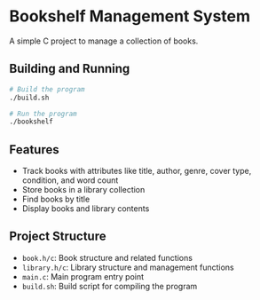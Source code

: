 # Bookshelf Management System

A simple C project to manage a collection of books.

## Building and Running

```sh
# Build the program
./build.sh

# Run the program
./bookshelf
```

## Features

- Track books with attributes like title, author, genre, cover type, condition, and word count
- Store books in a library collection
- Find books by title
- Display books and library contents

## Project Structure

- `book.h/c`: Book structure and related functions
- `library.h/c`: Library structure and management functions
- `main.c`: Main program entry point
- `build.sh`: Build script for compiling the program
